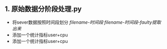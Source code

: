 ## 1. 原始数据分阶段处理.py
- 将sever数据按照时间段划分 *filename-时间段* *filename-时间段-faulty提取出来*
- 添加一个统计指标user+cpu
- 添加一个统计指标user+cpu
